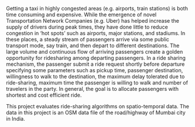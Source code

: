 Getting a taxi in highly congested areas (e.g. airports, train stations) is both time consuming and
expensive. While the emergence of novel Transportation Network Companies (e.g. Uber) has
helped increase the supply of drivers during peak times, they have done little to reduce
congestion in ‘hot spots’ such as airports, major stations, and stadiums. In these places, a
steady stream of passengers arrive via some public transport mode, say train, and then depart
to different destinations. The large volume and continuous flow of arriving passengers create a
golden opportunity for ridesharing among departing passengers. In a ride sharing mechanism,
the passenger submit a ride request shortly before departure specifying some parameters such
as pickup time, passenger destination, willingness to walk to the destination, the maximum
delay tolerated due to ride-sharing, maximum time the passenger is willing to walk and number
of travelers in the party. In general, the goal is to allocate passengers with shortest and cost efficient ride.

This project evaluates ride-sharing algorithms on spatio-temporal data. The data in this project
is an OSM data file of the road/highway of Mumbai city in India.
